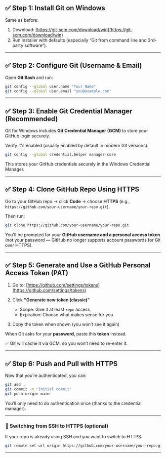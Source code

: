 ## ✅ Step 1: Install Git on Windows

Same as before:

1. Download: [https://git-scm.com/download/win](https://git-scm.com/download/win)
2. Run installer with defaults (especially “Git from command line and 3rd-party software”).

---

## ✅ Step 2: Configure Git (Username & Email)

Open **Git Bash** and run:

```bash
git config --global user.name "Your Name"
git config --global user.email "you@example.com"
```

---

## ✅ Step 3: Enable Git Credential Manager (Recommended)

Git for Windows includes **Git Credential Manager (GCM)** to store your GitHub login securely.

Verify it's enabled (usually enabled by default in modern Git versions):

```bash
git config --global credential.helper manager-core
```

This stores your GitHub credentials securely in the Windows Credential Manager.

---

## ✅ Step 4: Clone GitHub Repo Using HTTPS

Go to your GitHub repo → click **Code** → choose **HTTPS** (e.g., `https://github.com/your-username/your-repo.git`).

Then run:

```bash
git clone https://github.com/your-username/your-repo.git
```

You'll be prompted for your **GitHub username and a personal access token** (not your password — GitHub no longer supports account passwords for Git over HTTPS).

---

## ✅ Step 5: Generate and Use a GitHub Personal Access Token (PAT)

1. Go to: [https://github.com/settings/tokens](https://github.com/settings/tokens)
2. Click **"Generate new token (classic)"**

   - Scope: Give it at least `repo` access
   - Expiration: Choose what makes sense for you

3. Copy the token when shown (you won’t see it again)

When Git asks for your **password**, paste this **token** instead.

✅ Git will cache it via GCM, so you won’t need to re-enter it.

---

## ✅ Step 6: Push and Pull with HTTPS

Now that you’re authenticated, you can:

```bash
git add .
git commit -m "Initial commit"
git push origin main
```

You’ll only need to do authentication once (thanks to the credential manager).

---

### 🔄 Switching from SSH to HTTPS (optional)

If your repo is already using SSH and you want to switch to HTTPS:

```bash
git remote set-url origin https://github.com/your-username/your-repo.git
```

---
